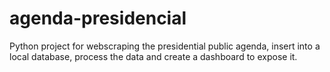 # agenda-presidencial
Python project for webscraping the presidential public agenda, insert into a local database, process the data and create a dashboard to expose it.

